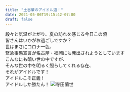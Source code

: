 ```yaml
---
title: "土谷肇のアイドル道！"
date: 2021-05-06T19:15:42-07:00
draft: false
---
```

段々と気温が上がり、夏の訪れを感じる今日この頃  
皆さんはいかがお過ごしですか？  
世はまさにコロナ一色、  
緊急事態宣言が名古屋・福岡にも発出されようとしています  
こんなにも暗い世の中ですが、  
そんな世の中を明るく照らしてくれる存在、  
それがアイドルです！   
アイドルこそ正義！  
アイドルしか勝たん！
![寺田蘭世](/img/19980923.jpg) 
